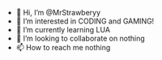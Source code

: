 - 👋 Hi, I’m @MrStrawberyy
- 👀 I’m interested in CODING and GAMING!
- 🌱 I’m currently learning LUA
- 💞️ I’m looking to collaborate on nothing
- 📫 How to reach me nothing

<!---
MrStrawberyy/MrStrawberyy is a ✨ special ✨ repository because its `README.md` (this file) appears on your GitHub profile.
You can click the Preview link to take a look at your changes.
--->

